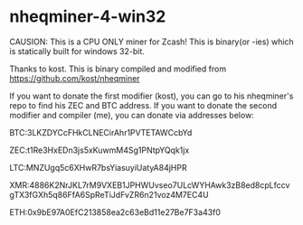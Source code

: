 # nheqminer-4-win32
CAUSION: This is a CPU ONLY miner for Zcash!
This is binary(or -ies) which is statically built for windows 32-bit.

Thanks to kost. This is binary compiled and modified from https://github.com/kost/nheqminer
 

If you want to donate the first modifier (kost), you can go to his nheqminer's repo to find his ZEC and BTC address.
If you want to donate the second modifier and compiler (me), you can donate via addresses below:
 
 BTC:3LKZDYCcFHkCLNECirAhr1PVTETAWCcbYd
 
 ZEC:t1Re3HxEDn3js5xKuwmM4Sg1PNtpYQqk1jx

LTC:MNZUgq5c6XHwR7bsYiasuyiUatyA84jHPR

XMR:4886K2NrJKL7rM9VXEB1JPHWUvseo7ULcWYHAwk3zB8ed8cpLfccvgTX3fGXh5q86FfA6SpReTiJdFvZR6n21voz4M7EC4U

ETH:0x9bE97A0EfC213858ea2c63eBd11e27Be7F3a43f0
